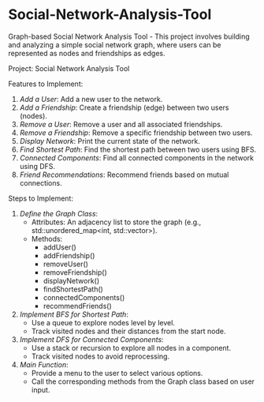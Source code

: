 # Social-Network-Analysis-Tool
 Graph-based Social Network Analysis Tool - This project involves building and analyzing a simple social network graph, where users can be represented as nodes and friendships as edges. 
 
 Project: Social Network Analysis Tool  
 
 Features to Implement: 
 1. *Add a User*: Add a new user to the network.
 2. *Add a Friendship*: Create a friendship (edge) between two users (nodes).
 3. *Remove a User*: Remove a user and all associated friendships.
 4. *Remove a Friendship*: Remove a specific friendship between two users.
 5. *Display Network*: Print the current state of the network.
 6. *Find Shortest Path*: Find the shortest path between two users using BFS.
 7. *Connected Components*: Find all connected components in the network using DFS.
 8. *Friend Recommendations*: Recommend friends based on mutual connections. 
 
 Steps to Implement:  
 1. *Define the Graph Class*:
    - Attributes: An adjacency list to store the graph (e.g., std::unordered_map<int, std::vector<int>>).
    - Methods:
      - addUser()
      - addFriendship()
      - removeUser()
      - removeFriendship()
      - displayNetwork()
      - findShortestPath()
      - connectedComponents()
      - recommendFriends()
 3. *Implement BFS for Shortest Path*:
    - Use a queue to explore nodes level by level.
    - Track visited nodes and their distances from the start node.
 5. *Implement DFS for Connected Components*:
    - Use a stack or recursion to explore all nodes in a component.
    - Track visited nodes to avoid reprocessing.
 7. *Main Function*:
    - Provide a menu to the user to select various options.
    - Call the corresponding methods from the Graph class based on user input.

